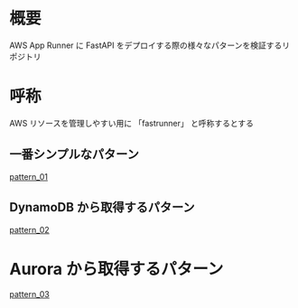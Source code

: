 # 概要

AWS App Runner に FastAPI をデプロイする際の様々なパターンを検証するリポジトリ

# 呼称

AWS リソースを管理しやすい用に 「fastrunner」 と呼称するとする

## 一番シンプルなパターン

[pattern_01](https://github.com/g-kawano/fast_runner/tree/main/pattern_01)

## DynamoDB から取得するパターン

[pattern_02](https://github.com/g-kawano/fast_runner/tree/main/pattern_02)

# Aurora から取得するパターン

[pattern_03](https://github.com/g-kawano/fast_runner/tree/main/pattern_03)

